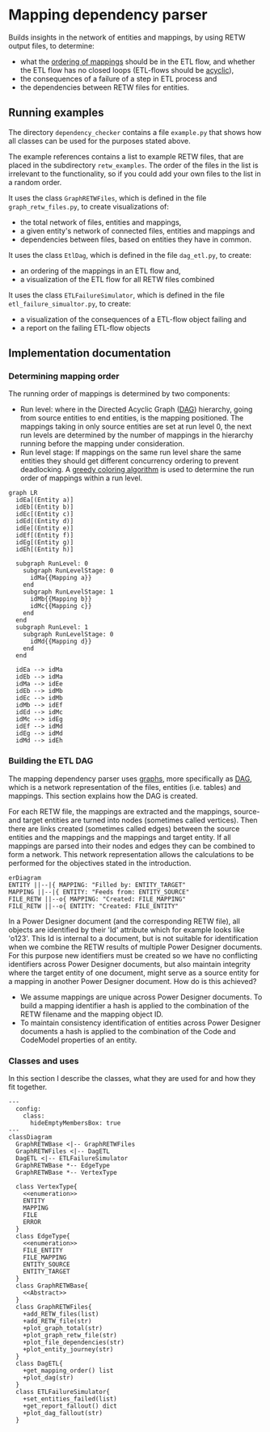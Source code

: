 # Mapping dependency parser

Builds insights in the network of entities and mappings, by using RETW output files, to determine:

* what the [ordering of mappings](#determining-mapping-order) should be in the ETL flow, and whether the ETL flow has no closed loops (ETL-flows should be [acyclic](https://en.wikipedia.org/wiki/Directed_acyclic_graph)),
* the consequences of a failure of a step in ETL process and
* the dependencies between RETW files for entities.

## Running examples

The directory ```dependency_checker``` contains a file ```example.py``` that shows how all classes can be used for the purposes stated above.

The example references contains a list to example RETW files, that are placed in the subdirectory ```retw_examples```. The order of the files in the list is irrelevant to the functionality, so if you could add your own files to the list in a random order.

It uses the class ```GraphRETWFiles```, which is defined in the file ```graph_retw_files.py```, to create visualizations of:

* the total network of files, entities and mappings,
* a given entity's network of connected files, entities and mappings and
* dependencies between files, based on entities they have in common.

It uses the class ```EtlDag```, which is defined in the file ```dag_etl.py```, to create:

* an ordering of the mappings in an ETL flow and,
* a visualization of the ETL flow for all RETW files combined

It uses the class ```ETLFailureSimulator```, which is defined in the file ```etl_failure_simualtor.py```, to create:

* a visualization of the consequences of a ETL-flow object failing and
* a report on the failing ETL-flow objects

## Implementation documentation

### Determining mapping order

The running order of mappings is determined by two components:

* Run level: where in the Directed Acyclic Graph ([DAG](https://en.wikipedia.org/wiki/Directed_acyclic_graph)) hierarchy, going from source entities to end entities, is the mapping positioned. The mappings taking in only source entities are set at run level 0, the next run levels are determined by the number of mappings in the hierarchy running before the mapping under consideration.
* Run level stage: If mappings on the same run level share the same entities they should get different concurrency ordering to prevent deadlocking. A [greedy coloring algorithm](https://www.youtube.com/watch?v=vGjsi8NIpSE) is used to determine the run order of mappings within a run level.

```mermaid
graph LR
  idEa[(Entity a)]
  idEb[(Entity b)]
  idEc[(Entity c)]
  idEd[(Entity d)]
  idEe[(Entity e)]
  idEf[(Entity f)]
  idEg[(Entity g)]
  idEh[(Entity h)]

  subgraph RunLevel: 0
    subgraph RunLevelStage: 0
      idMa{{Mapping a}}
    end
    subgraph RunLevelStage: 1
      idMb{{Mapping b}}
      idMc{{Mapping c}}
    end
  end
  subgraph RunLevel: 1
    subgraph RunLevelStage: 0
      idMd{{Mapping d}}
    end
  end

  idEa --> idMa
  idEb --> idMa
  idMa --> idEe
  idEb --> idMb
  idEc --> idMb
  idMb --> idEf
  idEd --> idMc
  idMc --> idEg
  idEf --> idMd
  idEg --> idMd
  idMd --> idEh
```

### Building the ETL DAG

The mapping dependency parser uses [graphs](https://en.wikipedia.org/wiki/Graph_(discrete_mathematics)), more specifically as [DAG](https://en.wikipedia.org/wiki/Directed_acyclic_graph), which is a network representation of the files, entities (i.e. tables) and mappings. This section explains how the DAG is created.

For each RETW file, the mappings are extracted and the mappings, source- and target entities are turned into nodes (sometimes called vertices). Then there are links created (sometimes called edges) between the source entities and the mappings and the mappings and target entity. If all mappings are parsed into their nodes and edges they can be combined to form a network. This network representation allows the calculations to be performed for the objectives stated in the introduction.

```mermaid
erDiagram
ENTITY ||--|{ MAPPING: "Filled by: ENTITY_TARGET"
MAPPING ||--|{ ENTITY: "Feeds from: ENTITY_SOURCE"
FILE_RETW ||--o{ MAPPING: "Created: FILE_MAPPING"
FILE_RETW ||--o{ ENTITY: "Created: FILE_ENTITY"
```

In a Power Designer document (and the corresponding RETW file), all objects are identified by their 'Id' attribute which for example looks like 'o123'. This Id is internal to a document, but is not suitable for identification when we combine the RETW results of multiple Power Designer documents. For this purpose new identifiers must be created so we have no conflicting identifiers across Power Designer documents, but also maintain integrity where the target entity of one document, might serve as a source entity for a mapping in another Power Designer document. How do is this achieved?

* We assume mappings are unique across Power Designer documents. To build a mapping identifier a hash is applied to the combination of the RETW filename and the mapping object ID.
* To maintain consistency identification of entities across Power Designer documents a hash is applied to the combination of the Code and CodeModel properties of an entity.

### Classes and uses

In this section I describe the classes, what they are used for and how they fit together.

```mermaid
---
  config:
    class:
      hideEmptyMembersBox: true
---
classDiagram
  GraphRETWBase <|-- GraphRETWFiles
  GraphRETWFiles <|-- DagETL
  DagETL <|-- ETLFailureSimulator
  GraphRETWBase *-- EdgeType
  GraphRETWBase *-- VertexType

  class VertexType{
    <<enumeration>>
    ENTITY
    MAPPING
    FILE
    ERROR
  }
  class EdgeType{
    <<enumeration>>
    FILE_ENTITY
    FILE_MAPPING
    ENTITY_SOURCE
    ENTITY_TARGET
  }
  class GraphRETWBase{
    <<Abstract>>
  }
  class GraphRETWFiles{
    +add_RETW_files(list)
    +add_RETW_file(str)
    +plot_graph_total(str)
    +plot_graph_retw_file(str)
    +plot_file_dependencies(str)
    +plot_entity_journey(str)
  }
  class DagETL{
    +get_mapping_order() list
    +plot_dag(str)
  }
  class ETLFailureSimulator{
    +set_entities_failed(list)
    +get_report_fallout() dict
    +plot_dag_fallout(str)
  }
```

